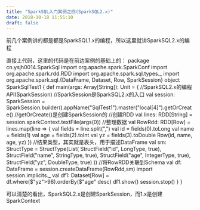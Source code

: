 ```yaml
---
title: "SparkSQL入门案例之四(SparkSQL2.x)"
date: 2018-10-18 11:55:10
draft: false
---
```

前几个案例讲的都是都是SparkSQL1.x的编程，所以这里就讲SparkSQL2.x的编程

直接上代码，这里的代码是在前边案例的基础上的：
package cn.ysjh0014.SparkSql import org.apache.spark.SparkConf import org.apache.spark.rdd.RDD import org.apache.spark.sql.types._ import org.apache.spark.sql.{DataFrame, Dataset, Row, SparkSession} object SparkSqlTest1 { def main(args: Array[String]): Unit = { //SparkSQL2.x的编程API(SparkSession) //SparkSession是SparkSQL2.x的入口 val session: SparkSession = SparkSession.builder().appName("SqlTest1").master("local[4]").getOrCreate() //getOrCreate()是创建SparkSession的 //创建RDD val lines: RDD[String] = session.sparkContext.textFile(args(0)) //整理数据 val RowRdd: RDD[Row] = lines.map(line => { val fields = line.split(",") val id = fields(0).toLong val name = fields(1) val age = fields(2).toInt val yz = fields(3).toDouble Row(id, name, age, yz) }) //结果类型，其实就是表头，用于描述DataFrame val sm: StructType = StructType(List( StructField("id", LongType, true), StructField("name", StringType, true), StructField("age", IntegerType, true), StructField("yz", DoubleType, true) )) //将RowRDD关联到Schema val df: DataFrame = session.createDataFrame(RowRdd,sm) import session.implicits._ val df1: Dataset[Row] = df.where($"yz">98).orderBy($"age" desc) df1.show() session.stop() } }

可以清楚的看出，SparkSQL2.x是创建SparkSession，而1.x是创建SparkContext